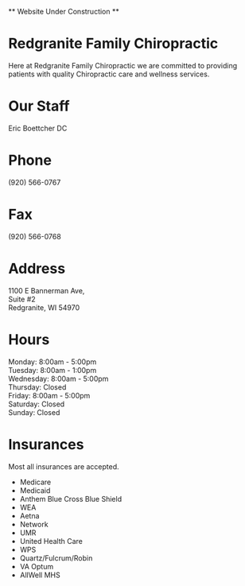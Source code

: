 <p>** Website Under Construction **</p>

# Redgranite Family Chiropractic  
Here at Redgranite Family Chiropractic we are committed to providing patients with quality Chiropractic care and wellness services.

# Our Staff  
Eric Boettcher DC
# Phone  
(920) 566-0767
# Fax
(920) 566-0768  

# Address
1100 E Bannerman Ave,  
Suite #2  
Redgranite, WI 54970

# Hours
<p>
  Monday:    8:00am - 5:00pm
  <br>
  Tuesday:   8:00am - 1:00pm
  <br>
  Wednesday: 8:00am - 5:00pm
  <br>
  Thursday:  Closed
  <br>
  Friday:    8:00am - 5:00pm
  <br>
  Saturday:  Closed
  <br>
  Sunday:    Closed
</p>


# Insurances  
Most all insurances are accepted.
- Medicare
- Medicaid  
- Anthem Blue Cross Blue Shield  
- WEA  
- Aetna  
- Network  
- UMR  
- United Health Care  
- WPS  
- Quartz/Fulcrum/Robin  
- VA Optum  
- AllWell MHS  
